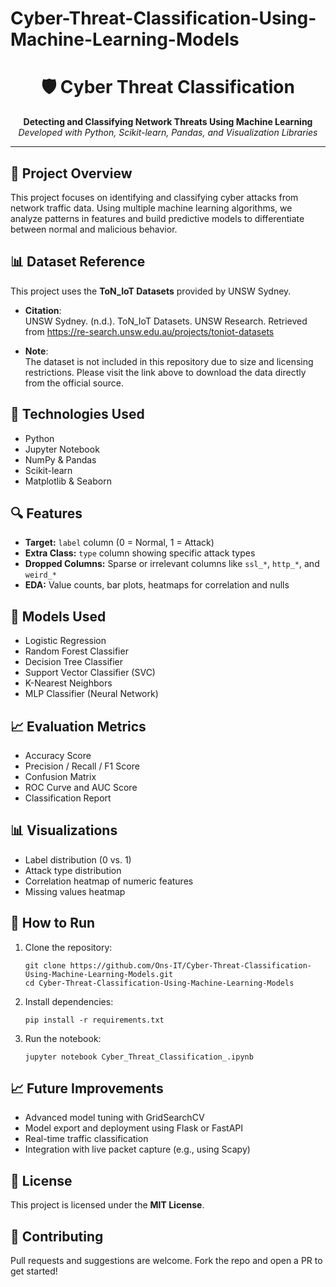 # Cyber-Threat-Classification-Using-Machine-Learning-Models
<h1 align="center">🛡️ Cyber Threat Classification</h1>
<p align="center">
  <b>Detecting and Classifying Network Threats Using Machine Learning</b><br>
  <i>Developed with Python, Scikit-learn, Pandas, and Visualization Libraries</i>
</p>

<hr>

<h2>📌 Project Overview</h2>
<p>
  This project focuses on identifying and classifying cyber attacks from network traffic data. Using multiple machine learning algorithms, we analyze patterns in features and build predictive models to differentiate between normal and malicious behavior.
</p>

<h2>📊 Dataset Reference</h2>

This project uses the **ToN_IoT Datasets** provided by UNSW Sydney.

- **Citation**:  
  UNSW Sydney. (n.d.). ToN_IoT Datasets. UNSW Research. Retrieved from https://re-search.unsw.edu.au/projects/toniot-datasets

- **Note**:  
  The dataset is not included in this repository due to size and licensing restrictions. Please visit the link above to download the data directly from the official source.


<h2>🧠 Technologies Used</h2>
<ul>
  <li>Python</li>
  <li>Jupyter Notebook</li>
  <li>NumPy & Pandas</li>
  <li>Scikit-learn</li>
  <li>Matplotlib & Seaborn</li>
</ul>



<h2>🔍 Features</h2>
<ul>
  <li><b>Target:</b> <code>label</code> column (0 = Normal, 1 = Attack)</li>
  <li><b>Extra Class:</b> <code>type</code> column showing specific attack types</li>
  <li><b>Dropped Columns:</b> Sparse or irrelevant columns like <code>ssl_*</code>, <code>http_*</code>, and <code>weird_*</code></li>
  <li><b>EDA:</b> Value counts, bar plots, heatmaps for correlation and nulls</li>
</ul>

<h2>🧪 Models Used</h2>
<ul>
  <li>Logistic Regression</li>
  <li>Random Forest Classifier</li>
  <li>Decision Tree Classifier</li>
  <li>Support Vector Classifier (SVC)</li>
  <li>K-Nearest Neighbors</li>
  <li>MLP Classifier (Neural Network)</li>
</ul>

<h2>📈 Evaluation Metrics</h2>
<ul>
  <li>Accuracy Score</li>
  <li>Precision / Recall / F1 Score</li>
  <li>Confusion Matrix</li>
  <li>ROC Curve and AUC Score</li>
  <li>Classification Report</li>
</ul>

<h2>📊 Visualizations</h2>
<ul>
  <li>Label distribution (0 vs. 1)</li>
  <li>Attack type distribution</li>
  <li>Correlation heatmap of numeric features</li>
  <li>Missing values heatmap</li>
</ul>

<h2>🚀 How to Run</h2>

<ol>
  <li>Clone the repository:</li>
  <pre><code>git clone https://github.com/Ons-IT/Cyber-Threat-Classification-Using-Machine-Learning-Models.git
cd Cyber-Threat-Classification-Using-Machine-Learning-Models</code></pre>

  <li>Install dependencies:</li>
  <pre><code>pip install -r requirements.txt</code></pre>

  <li>Run the notebook:</li>
  <pre><code>jupyter notebook Cyber_Threat_Classification_.ipynb</code></pre>
</ol>

<h2>📈 Future Improvements</h2>
<ul>
  <li>Advanced model tuning with GridSearchCV</li>
  <li>Model export and deployment using Flask or FastAPI</li>
  <li>Real-time traffic classification</li>
  <li>Integration with live packet capture (e.g., using Scapy)</li>
</ul>

<h2>📜 License</h2>
<p>This project is licensed under the <b>MIT License</b>.</p>

<h2>🤝 Contributing</h2>
<p>Pull requests and suggestions are welcome. Fork the repo and open a PR to get started!</p>
